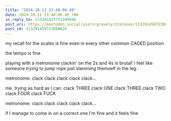 ```yaml
---
title: "2024-10-11 23:48:06.49"
date: 2024-10-11 23:48:06.49 +00
in_reply_to: 113291427751389948
post_uri: https://mastodon.social/users/gravely/statuses/113291459723080626
post_id: 113291459723080626
---
```

my recall for the scales is fine even in every other common CAGED position

the tempo is fine

playing with a metronome clackin' on the 2s and 4s is brutal! I feel like someone trying to jump rope just slamming themself in the leg.

metronome: clack clack clack clack clack...

me, trying as hard as I can: clack THREE clack ONE clack THREE clack TWO clack FOUR clack FUCK

metronome: clack clack clack clack clack…

if I manage to come in on a correct one I'm fine and it feels fine


